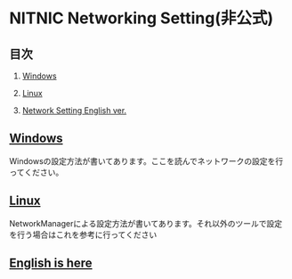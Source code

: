 # NITNIC Networking Setting(非公式)

## 目次

1. [Windows](#windows)

2. [Linux](#linux)

3. [Network Setting English ver.](#english)

## [Windows](/ja/Windows/NetworkSetting.md)

Windowsの設定方法が書いてあります。ここを読んでネットワークの設定を行ってください。

## [Linux](/ja/Linux/README.md)

NetworkManagerによる設定方法が書いてあります。それ以外のツールで設定を行う場合はこれを参考に行ってください

## [English is here](eng/README.md)